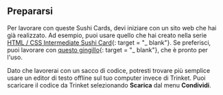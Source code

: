 ## Prepararsi

Per lavorare con queste Sushi Cards, devi iniziare con un sito web che hai già realizzato. Ad esempio, puoi usare quello che hai creato nella serie [HTML / CSS Intermediate Sushi Card](https://projects.raspberrypi.org/en/projects/cd-intermediate-html-css-sushi){: target = "_ blank"}. Se preferisci, puoi lavorare con [questo gingillo](http://dojo.soy/html3-website-start){: target = "_ blank"}, che è pronto per l'uso.

Dato che lavorerai con un sacco di codice, potresti trovare più semplice usare un editor di testo offline sul tuo computer invece di Trinket. Puoi scaricare il codice da Trinket selezionando **Scarica** dal menu **Condividi**.